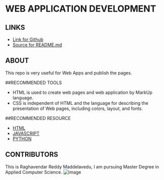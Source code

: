 # WEB APPLICATION DEVELOPMENT

## LINKS
- [Link for Github](https://mraghavendar.github.io/aboutme/"Page")
- [Source for README.md](https://github.com/MRaghavendar/aboutme)

## ABOUT
This repo is very useful for Web Apps and publish the pages.

##RECOMMENDED TOOLS
- HTML is used to create web pages and web application by MarkUp language.
- CSS is independent of HTML and the language for describing the presentation of Web pages, including colors, layout, and fonts.

##RECOMMENDED RESOURCE
- [HTML](https://www.w3schools.com/html/default.asp)
- [JAVASCRIPT](https://www.w3schools.com/js/default.asp)
- [PYTHON](https://www.w3schools.com/js/default.asp)

## CONTRIBUTORS
This is Raghavendar Reddy Maddelavedu, I am pursuing Master Degree in Applied Computer Science.
![image]( https://www.amnh.org/var/ezflow_site/storage/images/media/amnh/images/learn-teach/sos-images/partners/top-image/northwestmissouri-top_2x/2272565-1-eng-US/northwestmissouri-top_2x.jpg "")
